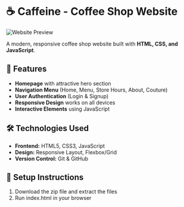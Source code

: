 # ☕ Caffeine - Coffee Shop Website  

![Website Preview](image.png)  

A modern, responsive coffee shop website built with **HTML, CSS, and JavaScript**.  

## 🚀 Features  
- **Homepage** with attractive hero section  
- **Navigation Menu** (Home, Menu, Store Hours, About, Couture)  
- **User Authentication** (Login & Signup)  
- **Responsive Design** works on all devices  
- **Interactive Elements** using JavaScript  


## 🛠️ Technologies Used  
- **Frontend:** HTML5, CSS3, JavaScript  
- **Design:** Responsive Layout, Flexbox/Grid  
- **Version Control:** Git & GitHub  

## 🔧 Setup Instructions  
1. Download the zip file and extract the files
2. Run index.html in your browser

